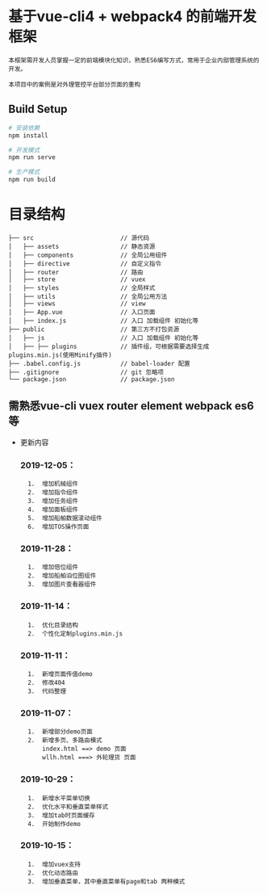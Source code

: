 # 基于vue-cli4 + webpack4 的前端开发框架

    本框架需开发人员掌握一定的前端模块化知识，熟悉ES6编写方式，常用于企业内部管理系统的开发。
    
    本项目中的案例是对外理管控平台部分页面的重构


## Build Setup

``` bash
# 安装依赖
npm install

# 开发模式
npm run serve

# 生产模式
npm run build

```

# 目录结构

```
├── src                        // 源代码
│   ├── assets                 // 静态资源
│   ├── components             // 全局公用组件
│   ├── directive              // 自定义指令
│   ├── router                 // 路由
│   ├── store                  // vuex
│   ├── styles                 // 全局样式
│   ├── utils                  // 全局公用方法
│   ├── views                  // view
│   ├── App.vue                // 入口页面
│   ├── index.js               // 入口 加载组件 初始化等
├── public                     // 第三方不打包资源
│   ├── js                     // 入口 加载组件 初始化等
│   ├── ├── plugins            // 插件组，可根据需要选择生成plugins.min.js(使用Minify插件)
├── .babel.config.js           // babel-loader 配置
├── .gitignore                 // git 忽略项
└── package.json               // package.json
```

## 需熟悉vue-cli vuex router element webpack es6等

* 更新内容 

    ### 2019-12-05：
        1.  增加机械组件
        2.  增加指令组件
        3.  增加任务组件
        4.  增加面板组件
        5.  增加船舶数据滚动组件
        6.  增加TOS操作页面

    ### 2019-11-28：
        1.  增加倍位组件
        2.  增加船舶泊位图组件
        3.  增加图片查看器组件

    ### 2019-11-14：
        1.  优化目录结构
        2.  个性化定制plugins.min.js

    ### 2019-11-11：
        1.  新增页面传值demo
        2.  修改404
        3.  代码整理
        

    ### 2019-11-07：
        1.  新增部分demo页面
        2.  新增多页、多路由模式
            index.html ==> demo 页面
            wllh.html ===> 外轮理货 页面

    ### 2019-10-29：
        1.  新增水平菜单切换
        2.  优化水平和垂直菜单样式
        3.  增加tab时页面缓存
        4.  开始制作demo

    ### 2019-10-15：
        1.  增加vuex支持
        2.  优化动态路由
        3.  增加垂直菜单，其中垂直菜单有page和tab 两种模式
